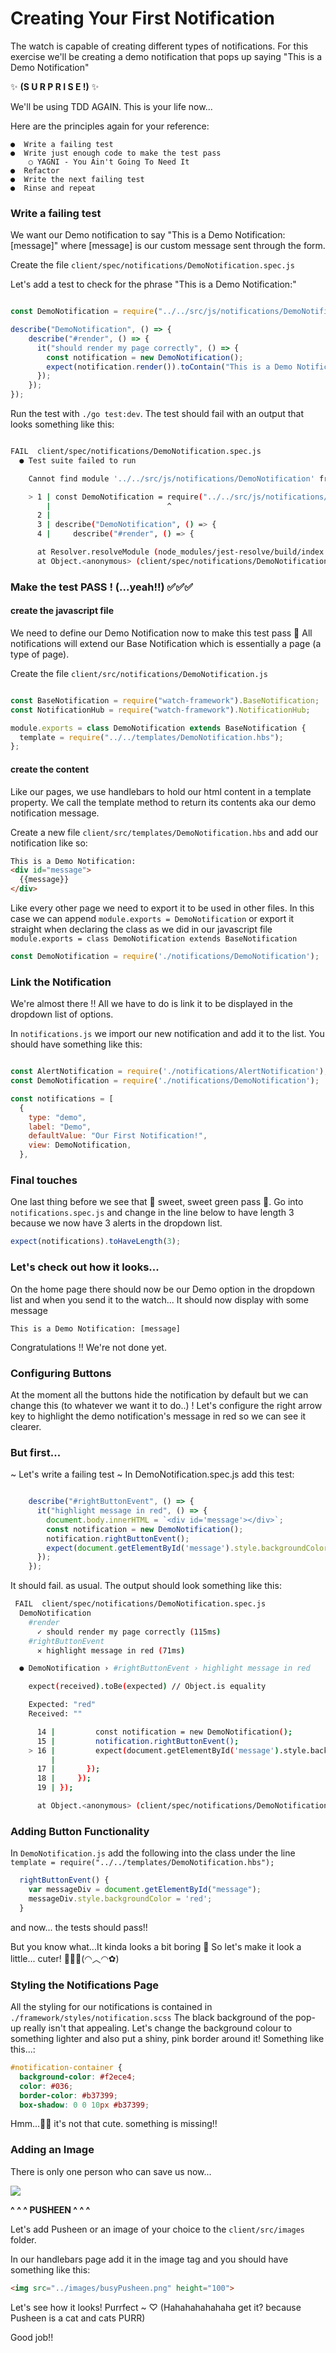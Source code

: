 # Creating Your First Notification

The watch is capable of creating different types of notifications. For this exercise we'll be creating a demo notification that pops up saying "This is a Demo Notification"

 ✨ **(S U R P R I S E !)** ✨

 We'll be using TDD AGAIN. This is your life now...

Here are the principles again for your reference:
```
●  Write a failing test
●  Write just enough code to make the test pass
    ○ YAGNI - You Ain't Going To Need It
●  Refactor
●  Write the next failing test
●  Rinse and repeat
```

### Write a failing test
We want our Demo notification to say "This is a Demo Notification: [message]" where [message] is our custom message sent through the form. 

Create the file `client/spec/notifications/DemoNotification.spec.js`

Let's add a test to check for the phrase "This is a Demo Notification:"

```javascript

const DemoNotification = require("../../src/js/notifications/DemoNotification");

describe("DemoNotification", () => {
    describe("#render", () => {
      it("should render my page correctly", () => {
        const notification = new DemoNotification();
        expect(notification.render()).toContain("This is a Demo Notification:");
      });
    });
});

```

Run the test with `./go test:dev`. 
The test should fail with an output that looks something like this:

```bash

FAIL  client/spec/notifications/DemoNotification.spec.js
  ● Test suite failed to run

    Cannot find module '../../src/js/notifications/DemoNotification' from 'DemoNotification.spec.js'

    > 1 | const DemoNotification = require("../../src/js/notifications/DemoNotification");
        |                          ^
      2 | 
      3 | describe("DemoNotification", () => {
      4 |     describe("#render", () => {

      at Resolver.resolveModule (node_modules/jest-resolve/build/index.js:221:17)
      at Object.<anonymous> (client/spec/notifications/DemoNotification.spec.js:1:26)

```

### Make the test PASS ! (...yeah!!)  ✅✅✅

#### create the javascript file
We need to define our Demo Notification now to make this test pass 😤
All notifications will extend our Base Notification which is essentially a page (a type of page).

Create the file `client/src/notifications/DemoNotification.js`

```javascript

const BaseNotification = require("watch-framework").BaseNotification;
const NotificationHub = require("watch-framework").NotificationHub;

module.exports = class DemoNotification extends BaseNotification {
  template = require("../../templates/DemoNotification.hbs");
};

```

#### create the content
Like our pages, we use handlebars to hold our html content in a template property. We call the template method to return its contents aka our demo notification message.

Create a new file `client/src/templates/DemoNotification.hbs` and add our notification like so:

```html
This is a Demo Notification:
<div id="message">
  {{message}}
</div>
```

Like every other page we need to export it to be used in other files. In this case we can append `module.exports = DemoNotification` or export it straight when declaring the class as we did in our javascript file `module.exports = class DemoNotification extends BaseNotification`

```javascript
const DemoNotification = require('./notifications/DemoNotification');
```

### Link the Notification

We're almost there !! All we have to do is link it to be displayed in the dropdown list of options.

In `notifications.js` we import our new notification and add it to the list. You should have something like this:
```javascript

const AlertNotification = require('./notifications/AlertNotification');
const DemoNotification = require('./notifications/DemoNotification');

const notifications = [
  {
    type: "demo",
    label: "Demo",
    defaultValue: "Our First Notification!",
    view: DemoNotification,
  },

```
### Final touches
One last thing before we see that 💚 sweet, sweet green pass 💚. Go into `notifications.spec.js` and change in the line below to have length 3 because we now have 3 alerts in the dropdown list.
```javascript
expect(notifications).toHaveLength(3);
```

### Let's check out how it looks...
On the home page there should now be our Demo option in the dropdown list and when you send it to the watch...
It should now display with some message
```
This is a Demo Notification: [message]
```

Congratulations !! We're not done yet.

### Configuring Buttons
At the moment all the buttons hide the notification by default but we can change this (to whatever we want it to do..) !
Let's configure the right arrow key to highlight the demo notification's message in red so we can see it clearer.

### But first...
 ~ Let's write a failing test ~ 
In DemoNotification.spec.js add this test:
```javascript

    describe("#rightButtonEvent", () => {
      it("highlight message in red", () => {
        document.body.innerHTML = `<div id='message'></div>`;
        const notification = new DemoNotification();
        notification.rightButtonEvent();
        expect(document.getElementById('message').style.backgroundColor).toBe('red');
      });
    });

```
It should fail. as usual. 
The output should look something like this:
```bash
 FAIL  client/spec/notifications/DemoNotification.spec.js
  DemoNotification
    #render
      ✓ should render my page correctly (115ms)
    #rightButtonEvent
      ✕ highlight message in red (71ms)

  ● DemoNotification › #rightButtonEvent › highlight message in red

    expect(received).toBe(expected) // Object.is equality

    Expected: "red"
    Received: ""

      14 |         const notification = new DemoNotification();
      15 |         notification.rightButtonEvent();
    > 16 |         expect(document.getElementById('message').style.backgroundColor).toBe('red');
         |                                                                          ^
      17 |       });
      18 |     });
      19 | });

      at Object.<anonymous> (client/spec/notifications/DemoNotification.spec.js:16:74)
```
### Adding Button Functionality
In `DemoNotification.js` add the following into the class under the line `template = require("../../templates/DemoNotification.hbs");`

```javascript
  rightButtonEvent() {
    var messageDiv = document.getElementById("message");
    messageDiv.style.backgroundColor = 'red';
  }
```

and now... the tests should pass!! 

But you know what...It kinda looks a bit boring 💩 
So let's make it look a little... cuter! 🌸🍉💕(◠︿◠✿)

### Styling the Notifications Page
All the styling for our notifications is contained in `./framework/styles/notification.scss`
The black background of the pop-up really isn't that appealing. Let's change the background colour to something lighter and also put a shiny, pink border around it!
Something like this...:
```css
#notification-container {
  background-color: #f2ece4;
  color: #036;
  border-color: #b37399;
  box-shadow: 0 0 10px #b37399;
```

Hmm...🤔🤔 it's not that cute. something is missing!!

### Adding an Image
There is only one person who can save us now...

![](https://www.photospng.com/uploads/pusheen-on-the-phone-graphic.png)
 
  **^ ^ ^ PUSHEEN ^ ^ ^**

Let's add Pusheen or an image of your choice to the `client/src/images` folder.

In our handlebars page add it in the image tag and you should have something like this:
```html
<img src="../images/busyPusheen.png" height="100">
```

Let's see how it looks!
Purrfect ~ ♡ 
(Hahahahahahaha get it? because Pusheen is a cat and cats PURR)

Good job!!